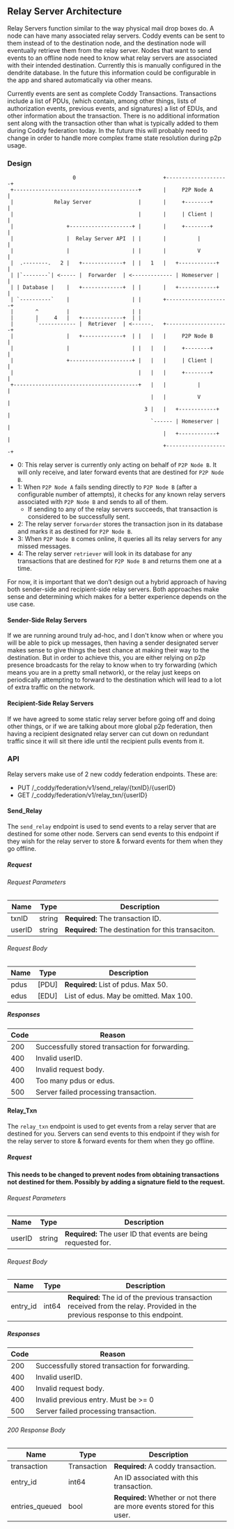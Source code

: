 ## Relay Server Architecture

Relay Servers function similar to the way physical mail drop boxes do.
A node can have many associated relay servers. Coddy events can be sent to them instead of to the destination node, and the destination node will eventually retrieve them from the relay server.
Nodes that want to send events to an offline node need to know what relay servers are associated with their intended destination.
Currently this is manually configured in the dendrite database. In the future this information could be configurable in the app and shared automatically via other means.

Currently events are sent as complete Coddy Transactions.
Transactions include a list of PDUs, (which contain, among other things, lists of authorization events, previous events, and signatures) a list of EDUs, and other information about the transaction.
There is no additional information sent along with the transaction other than what is typically added to them during Coddy federation today.
In the future this will probably need to change in order to handle more complex frame state resolution during p2p usage.

### Design

```
                     0                            +--------------------+
 +----------------------------------------+       |     P2P Node A     |
 |             Relay Server               |       |     +--------+     |
 |                                        |       |     | Client |     |
 |                 +--------------------+ |       |     +--------+     |
 |                 |  Relay Server API  | |       |          |         |
 |                 |                    | |       |          V         |
 |  .--------.   2 |   +-------------+  | |   1   |   +------------+   |
 | |`--------`| <----- |  Forwarder  | <------------- | Homeserver |   |
 | | Database |    |   +-------------+  | |       |   +------------+   |
 | `----------`    |                    | |       +--------------------+
 |       ^         |                    | |
 |       |     4   |   +-------------+  | |
 |       `------------ |  Retriever  | <------.   +--------------------+
 |                 |   +-------------+  | |   |   |     P2P Node B     |
 |                 |                    | |   |   |     +--------+     |
 |                 +--------------------+ |   |   |     | Client |     |
 |                                        |   |   |     +--------+     |
 +----------------------------------------+   |   |          |         |
                                              |   |          V         |
                                            3 |   |   +------------+   |
                                              `------ | Homeserver |   |
                                                  |   +------------+   |
                                                  +--------------------+
```

- 0: This relay server is currently only acting on behalf of `P2P Node B`. It will only receive, and later forward events that are destined for `P2P Node B`.
- 1: When `P2P Node A` fails sending directly to `P2P Node B` (after a configurable number of attempts), it checks for any known relay servers associated with `P2P Node B` and sends to all of them.
  - If sending to any of the relay servers succeeds, that transaction is considered to be successfully sent.
- 2: The relay server `forwarder` stores the transaction json in its database and marks it as destined for `P2P Node B`.
- 3: When `P2P Node B` comes online, it queries all its relay servers for any missed messages.
- 4: The relay server `retriever` will look in its database for any transactions that are destined for `P2P Node B` and returns them one at a time.

For now, it is important that we don’t design out a hybrid approach of having both sender-side and recipient-side relay servers.
Both approaches make sense and determining which makes for a better experience depends on the use case.

#### Sender-Side Relay Servers

If we are running around truly ad-hoc, and I don't know when or where you will be able to pick up messages, then having a sender designated server makes sense to give things the best chance at making their way to the destination.
But in order to achieve this, you are either relying on p2p presence broadcasts for the relay to know when to try forwarding (which means you are in a pretty small network), or the relay just keeps on periodically attempting to forward to the destination which will lead to a lot of extra traffic on the network.

#### Recipient-Side Relay Servers

If we have agreed to some static relay server before going off and doing other things, or if we are talking about more global p2p federation, then having a recipient designated relay server can cut down on redundant traffic since it will sit there idle until the recipient pulls events from it.

### API

Relay servers make use of 2 new coddy federation endpoints.
These are:

- PUT /\_coddy/federation/v1/send_relay/{txnID}/{userID}
- GET /\_coddy/federation/v1/relay_txn/{userID}

#### Send_Relay

The `send_relay` endpoint is used to send events to a relay server that are destined for some other node. Servers can send events to this endpoint if they wish for the relay server to store & forward events for them when they go offline.

##### Request

###### Request Parameters

| Name   | Type   | Description                                         |
| ------ | ------ | --------------------------------------------------- |
| txnID  | string | **Required:** The transaction ID.                   |
| userID | string | **Required:** The destination for this transaciton. |

###### Request Body

| Name | Type  | Description                            |
| ---- | ----- | -------------------------------------- |
| pdus | [PDU] | **Required:** List of pdus. Max 50.    |
| edus | [EDU] | List of edus. May be omitted. Max 100. |

##### Responses

| Code | Reason                                          |
| ---- | ----------------------------------------------- |
| 200  | Successfully stored transaction for forwarding. |
| 400  | Invalid userID.                                 |
| 400  | Invalid request body.                           |
| 400  | Too many pdus or edus.                          |
| 500  | Server failed processing transaction.           |

#### Relay_Txn

The `relay_txn` endpoint is used to get events from a relay server that are destined for you. Servers can send events to this endpoint if they wish for the relay server to store & forward events for them when they go offline.

##### Request

**This needs to be changed to prevent nodes from obtaining transactions not destined for them. Possibly by adding a signature field to the request.**

###### Request Parameters

| Name   | Type   | Description                                                    |
| ------ | ------ | -------------------------------------------------------------- |
| userID | string | **Required:** The user ID that events are being requested for. |

###### Request Body

| Name     | Type  | Description                                                                                                                   |
| -------- | ----- | ----------------------------------------------------------------------------------------------------------------------------- |
| entry_id | int64 | **Required:** The id of the previous transaction received from the relay. Provided in the previous response to this endpoint. |

##### Responses

| Code | Reason                                          |
| ---- | ----------------------------------------------- |
| 200  | Successfully stored transaction for forwarding. |
| 400  | Invalid userID.                                 |
| 400  | Invalid request body.                           |
| 400  | Invalid previous entry. Must be >= 0            |
| 500  | Server failed processing transaction.           |

###### 200 Response Body

| Name           | Type        | Description                                                              |
| -------------- | ----------- | ------------------------------------------------------------------------ |
| transaction    | Transaction | **Required:** A coddy transaction.                                       |
| entry_id       | int64       | An ID associated with this transaction.                                  |
| entries_queued | bool        | **Required:** Whether or not there are more events stored for this user. |
